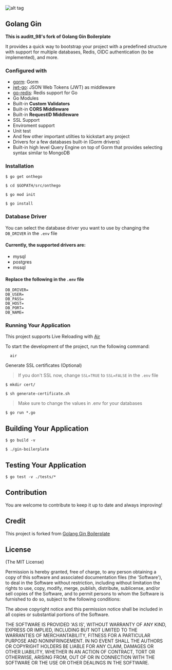 ![alt tag](https://upload.wikimedia.org/wikipedia/commons/2/23/Golang.png)

## Golang Gin

**This is auditt_98's fork of Golang Gin Boilerplate**

It provides a quick way to bootstrap your project with a predefined structure with support for multiple databases, Redis, OIDC authentication
(to be implemented), and more.

### Configured with

- [gorm](https://gorm.io/): Gorm
- [jwt-go](https://github.com/golang-jwt/jwt): JSON Web Tokens (JWT) as middleware
- [go-redis](https://github.com/go-redis/redis): Redis support for Go
- Go Modules
- Built-in **Custom Validators**
- Built-in **CORS Middleware**
- Built-in **RequestID Middleware**
- SSL Support
- Enviroment support
- Unit test
- And few other important utilties to kickstart any project
- Drivers for a few databases built-in (Gorm drivers)
- Built-in high level Query Engine on top of Gorm that provides selecting syntax similar to MongoDB


### Installation

```
$ go get onthego
```

```
$ cd $GOPATH/src/onthego
```

```
$ go mod init
```

```
$ go install
```

### Database Driver
You can select the database driver you want to use by changing the `DB_DRIVER` in the `.env` file


#### Currently, the supported drivers are:
- mysql
- postgres
- mssql

#### Replace the following in the `.env` file
```
DB_DRIVER=
DB_USER=
DB_PASS=
DB_HOST=
DB_PORT=
DB_NAME=
```

### Running Your Application

This project supports Live Reloading with [Air](https://github.com/cosmtrek/air)

To start the development of the project, run the following command:

```
  air
```


Generate SSL certificates (Optional)

> If you don't SSL now, change `SSL=TRUE` to `SSL=FALSE` in the `.env` file

```
$ mkdir cert/
```

```
$ sh generate-certificate.sh
```

> Make sure to change the values in .env for your databases

```
$ go run *.go
```

## Building Your Application

```
$ go build -v
```

```
$ ./gin-boilerplate
```

## Testing Your Application

```
$ go test -v ./tests/*
```

## Contribution

You are welcome to contribute to keep it up to date and always improving!


## Credit

This project is forked from [Golang Gin Boilerplate]()



## License

(The MIT License)

Permission is hereby granted, free of charge, to any person obtaining
a copy of this software and associated documentation files (the
'Software'), to deal in the Software without restriction, including
without limitation the rights to use, copy, modify, merge, publish,
distribute, sublicense, and/or sell copies of the Software, and to
permit persons to whom the Software is furnished to do so, subject to
the following conditions:

The above copyright notice and this permission notice shall be
included in all copies or substantial portions of the Software.

THE SOFTWARE IS PROVIDED 'AS IS', WITHOUT WARRANTY OF ANY KIND,
EXPRESS OR IMPLIED, INCLUDING BUT NOT LIMITED TO THE WARRANTIES OF
MERCHANTABILITY, FITNESS FOR A PARTICULAR PURPOSE AND NONINFRINGEMENT.
IN NO EVENT SHALL THE AUTHORS OR COPYRIGHT HOLDERS BE LIABLE FOR ANY
CLAIM, DAMAGES OR OTHER LIABILITY, WHETHER IN AN ACTION OF CONTRACT,
TORT OR OTHERWISE, ARISING FROM, OUT OF OR IN CONNECTION WITH THE
SOFTWARE OR THE USE OR OTHER DEALINGS IN THE SOFTWARE.
